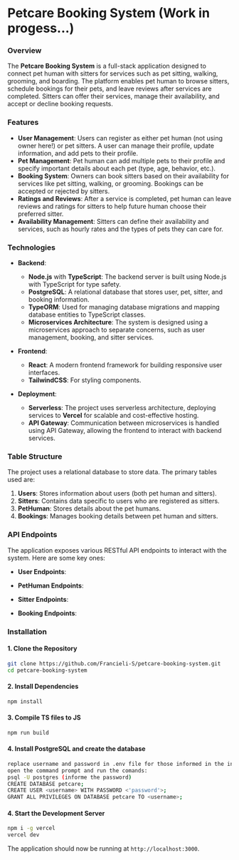 # Petcare Booking System (Work in progess...)

### Overview

The **Petcare Booking System** is a full-stack application designed to connect pet human with sitters for services such as pet sitting, walking, grooming, and boarding. The platform enables pet human to browse sitters, schedule bookings for their pets, and leave reviews after services are completed. Sitters can offer their services, manage their availability, and accept or decline booking requests.

### Features
- **User Management**: Users can register as either pet human (not using owner here!) or pet sitters. A user can manage their profile, update information, and add pets to their profile.
- **Pet Management**: Pet human can add multiple pets to their profile and specify important details about each pet (type, age, behavior, etc.).
- **Booking System**: Owners can book sitters based on their availability for services like pet sitting, walking, or grooming. Bookings can be accepted or rejected by sitters.
- **Ratings and Reviews**: After a service is completed, pet human can leave reviews and ratings for sitters to help future human choose their preferred sitter.
- **Availability Management**: Sitters can define their availability and services, such as hourly rates and the types of pets they can care for.

### Technologies

- **Backend**:
  - **Node.js** with **TypeScript**: The backend server is built using Node.js with TypeScript for type safety.
  - **PostgreSQL**: A relational database that stores user, pet, sitter, and booking information.
  - **TypeORM**: Used for managing database migrations and mapping database entities to TypeScript classes.
  - **Microservices Architecture**: The system is designed using a microservices approach to separate concerns, such as user management, booking, and sitter services.

- **Frontend**:
  - **React**: A modern frontend framework for building responsive user interfaces.
  - **TailwindCSS**: For styling components.

- **Deployment**:
  - **Serverless**: The project uses serverless architecture, deploying services to **Vercel** for scalable and cost-effective hosting.
  - **API Gateway**: Communication between microservices is handled using API Gateway, allowing the frontend to interact with backend services.

### Table Structure

The project uses a relational database to store data. The primary tables used are:

1. **Users**: Stores information about users (both pet human and sitters).
2. **Sitters**: Contains data specific to users who are registered as sitters.
3. **PetHuman**: Stores details about the pet humans.
4. **Bookings**: Manages booking details between pet human and sitters.

### API Endpoints

The application exposes various RESTful API endpoints to interact with the system. Here are some key ones:

- **User Endpoints**:
  <!-- - `POST /users/register`: Register a new user (owner or sitter).
  - `POST /users/login`: Authenticate a user and issue a token.
  - `GET /users/profile`: Retrieve the profile of the logged-in user.
  - `PUT /users/profile`: Update user details. -->

- **PetHuman Endpoints**:
  <!-- - `POST /pets`: Add a pet to the owner's profile.
  - `GET /pets`: Get a list of pets for the logged-in owner.
  - `PUT /pets/{id}`: Update pet information.
  - `DELETE /pets/{id}`: Remove a pet from the owner's profile. -->


- **Sitter Endpoints**:
  <!-- - `GET /sitters`: List all sitters based on filters (location, services).
  - `GET /sitters/{id}`: Get detailed information about a specific sitter. -->

- **Booking Endpoints**:
  <!-- - `POST /bookings`: Create a new booking request.
  - `GET /bookings`: List all bookings for a user (owner or sitter).
  - `PUT /bookings/{id}`: Update booking status (accept, cancel, complete).
  - `GET /bookings/{id}`: Retrieve details of a specific booking. -->

### Installation

#### 1. Clone the Repository
```bash
git clone https://github.com/Francieli-S/petcare-booking-system.git
cd petcare-booking-system
```

#### 2. Install Dependencies
```bash
npm install
```

#### 3. Compile TS files to JS
```bash
npm run build
```

#### 4. Install PostgreSQL and create the database
```bash
replace username and password in .env file for those informed in the installation process
open the command prompt and run the comands: 
psql -U postgres (informe the password)
CREATE DATABASE petcare;
CREATE USER <username> WITH PASSWORD <'password'>;
GRANT ALL PRIVILEGES ON DATABASE petcare TO <username>;
```

#### 4. Start the Development Server
```bash
npm i -g vercel
vercel dev
```
<!-- #### 3. Set Up Environment Variables
Create a `.env` file in the root directory and configure the following environment variables:

```env
DATABASE_URL=postgresql://user:password@localhost:5432/petcare_db
PORT=3000
JWT_SECRET=your_jwt_secret_key
```

#### 4. Run Database Migrations
```bash
npm run typeorm migration:run
``` -->


The application should now be running at `http://localhost:3000`.

